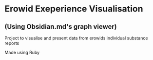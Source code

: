 # Erowid Exeperience Visualisation
## (Using Obsidian.md's graph viewer)

Project to visualise and present data
from erowids individual substance reports


Made using Ruby

